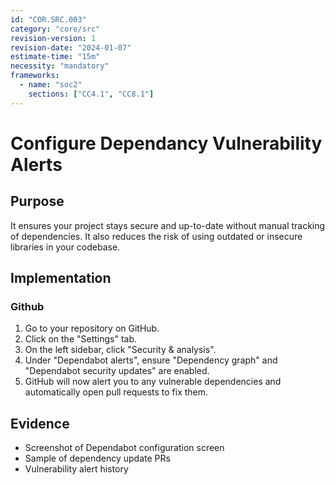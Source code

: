 ```yaml
---
id: "COR.SRC.003"
category: "core/src"
revision-version: 1
revision-date: "2024-01-07"
estimate-time: "15m"
necessity: "mandatory"
frameworks:
  - name: "soc2"
    sections: ["CC4.1", "CC8.1"]
---
```


# Configure Dependancy Vulnerability Alerts

## Purpose

It ensures your project stays secure and up-to-date without manual tracking of
dependencies. It also reduces the risk of using outdated or insecure libraries
in your codebase.

## Implementation

### Github

1. Go to your repository on GitHub.
2. Click on the "Settings" tab.
3. On the left sidebar, click "Security & analysis".
4. Under "Dependabot alerts", ensure "Dependency graph" and "Dependabot security
   updates" are enabled.
5. GitHub will now alert you to any vulnerable dependencies and automatically
   open pull requests to fix them.

## Evidence

- Screenshot of Dependabot configuration screen
- Sample of dependency update PRs
- Vulnerability alert history
